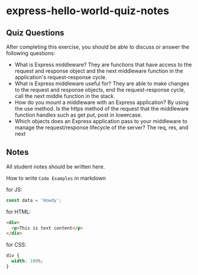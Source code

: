 # express-hello-world-quiz-notes

## Quiz Questions

After completing this exercise, you should be able to discuss or answer the following questions:

- What is Express middleware?
  They are functions that have access to the request and response object and the next middleware function in the application's request-response cycle.
- What is Express middleware useful for?
  They are able to make changes to the request and response objects, end the request-response cycle, call the next middle function in the stack.
- How do you mount a middleware with an Express application?
  By using the use method. Is the https method of the request that the middleware function handles such as get put, post in lowercase.
- Which objects does an Express application pass to your middleware to manage the request/response lifecycle of the server?
  The req, res, and next

## Notes

All student notes should be written here.

How to write `Code Examples` in markdown

for JS:

```javascript
const data = 'Howdy';
```

for HTML:

```html
<div>
  <p>This is text content</p>
</div>
```

for CSS:

```css
div {
  width: 100%;
}
```
